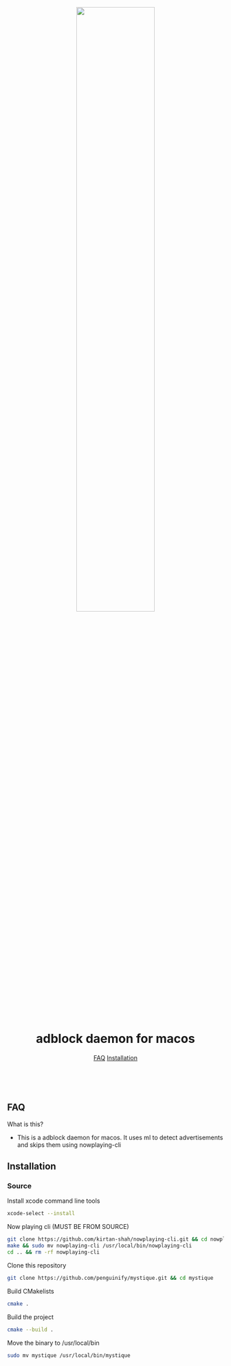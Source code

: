 <div align="center" >

<img src="https://penguinify.github.io/mystique/mystique.png" width="60%">

# adblock daemon for macos
[FAQ](#faq)
[Installation](#installation)
</div>

<br><br><br>
## FAQ
What is this?
- This is a adblock daemon for macos. It uses ml to detect advertisements and skips them using nowplaying-cli
## Installation

### Source
Install xcode command line tools
```bash
xcode-select --install
```
Now playing cli (MUST BE FROM SOURCE)
```bash
git clone https://github.com/kirtan-shah/nowplaying-cli.git && cd nowplaying-cli
make && sudo mv nowplaying-cli /usr/local/bin/nowplaying-cli
cd .. && rm -rf nowplaying-cli
```
Clone this repository
```bash
git clone https://github.com/penguinify/mystique.git && cd mystique
```
Build CMakelists
```bash
cmake .
```
Build the project
```bash
cmake --build .
```
Move the binary to /usr/local/bin
```bash
sudo mv mystique /usr/local/bin/mystique
```

